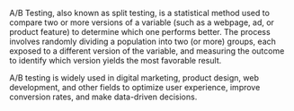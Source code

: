 A/B Testing, also known as split testing, is a statistical method used to compare two or more versions of a variable (such as a webpage, ad, or product feature) to determine which one performs better. The process involves randomly dividing a population into two (or more) groups, each exposed to a different version of the variable, and measuring the outcome to identify which version yields the most favorable result.

A/B testing is widely used in digital marketing, product design, web development, and other fields to optimize user experience, improve conversion rates, and make data-driven decisions.
